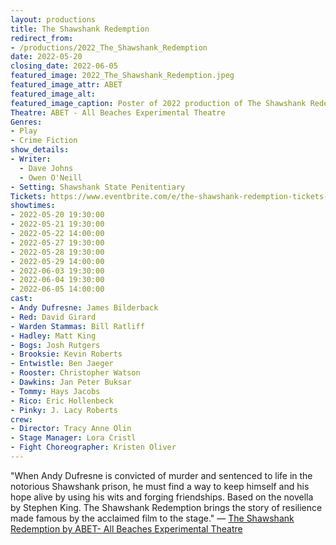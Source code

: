 ```yaml
---
layout: productions
title: The Shawshank Redemption
redirect_from:
- /productions/2022_The_Shawshank_Redemption
date: 2022-05-20
closing_date: 2022-06-05
featured_image: 2022_The_Shawshank_Redemption.jpeg
featured_image_attr: ABET
featured_image_alt:
featured_image_caption: Poster of 2022 production of The Shawshank Redemption
Theatre: ABET - All Beaches Experimental Theatre
Genres: 
- Play
- Crime Fiction
show_details:
- Writer: 
  - Dave Johns
  - Owen O'Neill
- Setting: Shawshank State Penitentiary
Tickets: https://www.eventbrite.com/e/the-shawshank-redemption-tickets-169122663439?aff=erelexpmlt
showtimes:
- 2022-05-20 19:30:00
- 2022-05-21 19:30:00
- 2022-05-22 14:00:00
- 2022-05-27 19:30:00
- 2022-05-28 19:30:00
- 2022-05-29 14:00:00
- 2022-06-03 19:30:00
- 2022-06-04 19:30:00
- 2022-06-05 14:00:00
cast:
- Andy Dufresne: James Bilderback
- Red: David Girard
- Warden Stammas: Bill Ratliff
- Hadley: Matt King
- Bogs: Josh Rutgers
- Brooksie: Kevin Roberts
- Entwistle: Ben Jaeger
- Rooster: Christopher Watson
- Dawkins: Jan Peter Buksar
- Tommy: Hays Jacobs
- Rico: Eric Hollenbeck
- Pinky: J. Lacy Roberts
crew:
- Director: Tracy Anne Olin
- Stage Manager: Lora Cristl
- Fight Choreographer: Kristen Oliver
---
```

"When Andy Dufresne is convicted of murder and sentenced to life in the notorious Shawshank prison, he must find a way to keep himself and his hope alive by using his wits and forging friendships. Based on the novella by Stephen King. The Shawshank Redemption brings the story of resilience made famous by the acclaimed film to the stage." — [The Shawshank Redemption by ABET- All Beaches Experimental Theatre](https://www.eventbrite.com/e/the-shawshank-redemption-tickets-169122663439)
